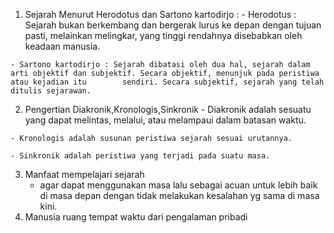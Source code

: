   1. Sejarah Menurut Herodotus dan Sartono kartodirjo :
    - Herodotus : Sejarah bukan berkembang dan bergerak lurus ke depan dengan tujuan pasti, melainkan melingkar, yang tinggi rendahnya disebabkan oleh keadaan        manusia.
    
    - Sartono kartodirjo : Sejarah dibatasi oleh dua hal, sejarah dalam arti objektif dan subjektif. Secara objektif, menunjuk pada peristiwa atau kejadian itu        sendiri. Secara subjektif, sejarah yang telah ditulis sejarawan.
  2. Pengertian Diakronik,Kronologis,Sinkronik
    - Diakronik adalah sesuatu yang dapat melintas, melalui, atau melampaui dalam batasan waktu.
    
    - Kronologis adalah susunan peristiwa sejarah sesuai urutannya.
  
    - Sinkronik adalah peristiwa yang terjadi pada suatu masa.
  3. Manfaat mempelajari sejarah
     - agar dapat menggunakan masa lalu sebagai acuan untuk lebih baik di masa depan dengan tidak melakukan kesalahan yg sama di masa kini.
  4. Manusia ruang tempat waktu dari pengalaman pribadi
